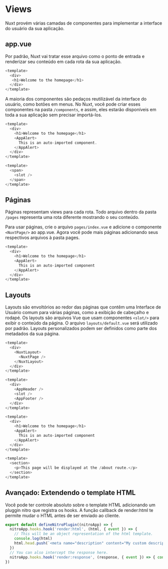 # Views

Nuxt provém várias camadas de componentes para implementar a interface do usuário da sua aplicação.

## app.vue

Por padrão, Nuxt vai tratar esse arquivo como o ponto de entrada e renderizar seu conteúdo em cada rota da sua aplicação.

```js
<template>
  <div>
   <h1>Welcome to the homepage</h1>
  </div>
</template>
```

A maioria dos componentes são pedaços reutilizável da interface do usuário, como botões em menus. No Nuxt, você pode criar esses componentes na pasta `/components`, e assim, eles estarão disponíveis em toda a sua aplicação sem precisar importá-los.

```js
<template>
  <div>
    <h1>Welcome to the homepage</h1>
    <AppAlert>
      This is an auto-imported component.
    </AppAlert>
  </div>
</template>
```

```js
<template>
  <span>
    <slot />
  </span>
</template>
```

## Páginas

Páginas representam views para cada rota. Todo arquivo dentro da pasta `/pages` representa uma rota diferente mostrando o seu conteúdo.

Para usar páginas, crie o arquivo `pages/index.vue` e adicione o componente `<NuxtPage/>` ao app.vue. Agora você pode mais páginas adicionando seus respectivos arquivos à pasta pages.

```js
<template>
  <div>
    <h1>Welcome to the homepage</h1>
    <AppAlert>
      This is an auto-imported component
    </AppAlert>
  </div>
</template>
```

## Layouts

Layouts são envoltórios ao redor das páginas que contêm uma Interface de Usuário comum para várias páginas, como a exibição de cabeçalho e rodapé. Os layouts são arquivos Vue que usam componentes `<slot/>` para exibir o conteúdo da página. O arquivo `layouts/default.vue` será utilizado por padrão. Layouts personalizados podem ser definidos como parte dos metadados da sua página.

```js
<template>
  <div>
    <NuxtLayout>
      <NuxtPage />
    </NuxtLayout>
  </div>
</template>
```

```js
<template>
  <div>
    <AppHeader />
    <slot />
    <AppFooter />
  </div>
</template>
```

```js
<template>
  <div>
    <h1>Welcome to the homepage</h1>
    <AppAlert>
      This is an auto-imported component
    </AppAlert>
  </div>
</template>
```

```js
<template>
  <section>
    <p>This page will be displayed at the /about route.</p>
  </section>
</template>
```

## Avançado: Extendendo o template HTML

Você pode ter controle absoluto sobre o template HTML adicionando um pluggin nitro que registra os hooks. A função callback de render:html te permite mudar o HTML antes de ser enviado ao cliente.

```js
export default defineNitroPlugin((nitroApp) => {
  nitroApp.hooks.hook('render:html', (html, { event }) => {
    // This will be an object representation of the html template.
    console.log(html)
    html.head.push(`<meta name="description" content="My custom description" />`)
  })
  // You can also intercept the response here.
  nitroApp.hooks.hook('render:response', (response, { event }) => { console.log(response) })
})
```